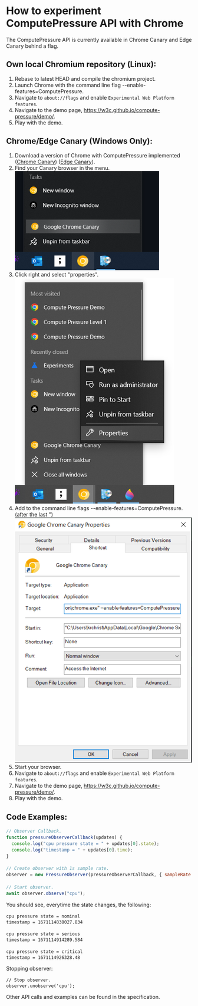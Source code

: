 # How to experiment ComputePressure API with Chrome

The ComputePressure API is currently available in Chrome Canary and Edge Canary behind a flag.


## Own local Chromium repository (Linux):
1) Rebase to latest HEAD and compile the chromium project.
2) Launch Chrome with the command line flag --enable-features=ComputePressure.
3) Navigate to `about://flags` and enable `Experimental Web Platform features`.
4) Navigate to the demo page, https://w3c.github.io/compute-pressure/demo/.
5) Play with the demo.

## Chrome/Edge Canary (Windows Only):
1) Download a version of Chrome with ComputePressure implemented ([Chrome Canary](https://www.google.com/intl/en_ie/chrome/canary/)) ([Edge Canary](https://www.microsoftedgeinsider.com/en-us/download/canary)).
2) Find your Canary browser in the menu. <br /> <img src="pictures/win_menu_1.png" /> <br />
3) Click right and select "properties". <br /> <img src="pictures/win_menu_2.png" /> <br />
4) Add to the command line flags --enable-features=ComputePressure. (after the last ") <br /> <img src="pictures/win_menu_3.png" /> <br />
5) Start your browser.
6) Navigate to `about://flags` and enable `Experimental Web Platform features`.
7) Navigate to the demo page, https://w3c.github.io/compute-pressure/demo/.
8) Play with the demo.

## Code Examples:

```javascript
// Observer Callback.
function pressureObserverCallback(updates) {
  console.log("cpu pressure state = " + updates[0].state);
  console.log("timestamp = " + updates[0].time);
}

// Create observer with 1s sample rate.
observer = new PressureObserver(pressureObserverCallback, { sampleRate: 1 });

// Start observer.
await observer.observe("cpu");
```

You should see, everytime the state changes, the following:

```
cpu pressure state = nominal
timestamp = 1671114838027.834

cpu pressure state = serious
timestamp = 1671114914289.584

cpu pressure state = critical
timestamp = 1671114926328.48
```

Stopping observer:
```
// Stop observer.
observer.unobserve('cpu');
```

Other API calls and examples can be found in the specification.
